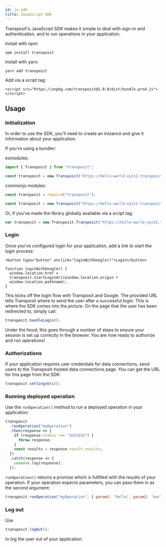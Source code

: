 ```yaml
---
id: js-sdk
title: JavaScript SDK
---
```


Transposit's JavaScript SDK makes it simple to deal with sign-in and authentication, and to run operations in your application.

Install with npm:

```text
npm install transposit
```

Install with yarn:

```text
yarn add transposit
```

Add via a script tag:

```markup
<script src="https://unpkg.com/transposit@1.0.0/dist/bundle.prod.js"></script>
```

## Usage

### Initialization

In order to use the SDK, you'll need to create an instance and give it information about your application.

If you're using a bundler:

esmodules:

```javascript
import { Transposit } from "transposit";

const transposit = new Transposit("https://hello-world-xyz12.transposit.io");
```

commonjs modules:

```javascript
const transposit = require("transposit");

const transposit = new Transposit("https://hello-world-xyz12.transposit.io");
```

Or, if you've made the library globally available via a script tag:

```javascript
var transposit = new Transposit.Transposit("https://hello-world-xyz12.transposit.io");
```

### Login

Once you've configured login for your application, add a link to start the login process:

```
<button type="button" onclick="loginWithGoogle()">Login</button>

function loginWithGoogle() {
  window.location.href =
  transposit.startLoginUri(window.location.origin +
  window.location.pathname);
}
```

This kicks off the login flow with Transposit and Google. The provided URL tells Transposit where to send the user after a successful login. This is where the SDK comes into the picture. On the page that the user has been redirected to, simply call:

```javascript
transposit.handleLogin();
```

Under the hood, this goes through a number of steps to ensure your session is set up correctly in the browser. You are now ready to authorize and run operations!

### Authorizations

If your application requires user credentials for data connections, send users to the Transposit-hosted data connections page. You can get the URL for this page from the SDK:

```javascript
transposit.settingsUri();
```

### Running deployed operation

Use the `runOperation()` method to run a deployed operation in your application:

```javascript
transposit
  .runOperation("myOperation")
  .then(response => {
    if (response.status !== "SUCCESS") {
      throw response;
    }
    const results = response.result.results;
  })
  .catch(response => {
    console.log(response);
  });
```

`runOperation()` returns a promise which is fulfilled with the results of your operation. If your operation expects parameters, you can pass them in as the second argument:

```javascript
transposit.runOperation("myOperation", { param1: "hello", param2: "world" });
```

### Log out

Use

```javascript
transposit.logOut();
```

to log the user out of your application.


